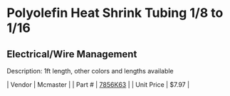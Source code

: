 # Polyolefin Heat Shrink Tubing 1/8 to 1/16
## Electrical/Wire Management
Description: 	1ft length, other colors and lengths available 

| Vendor | Mcmaster | 
| Part # | [7856K63](http://www.mcmaster.com/) | 
| Unit Price | $7.97 | 
